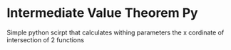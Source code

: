 # Intermediate Value Theorem Py
 Simple python scirpt that calculates withing parameters the x cordinate of intersection of 2 functions
